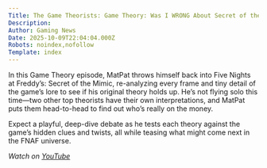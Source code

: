 ```yaml
---
Title: The Game Theorists: Game Theory: Was I WRONG About Secret of the Mimic?
Description: 
Author: Gaming News
Date: 2025-10-09T22:04:04.000Z
Robots: noindex,nofollow
Template: index
---
```

<p>In this Game Theory episode, MatPat throws himself back into Five Nights at Freddy’s: Secret of the Mimic, re-analyzing every frame and tiny detail of the game’s lore to see if his original theory holds up. He’s not flying solo this time—two other top theorists have their own interpretations, and MatPat puts them head-to-head to find out who’s really on the money.</p>

<p>Expect a playful, deep-dive debate as he tests each theory against the game’s hidden clues and twists, all while teasing what might come next in the FNAF universe.</p>

<p><em>Watch on <a href="https://www.youtube.com/watch?v=IzCoygNlibc" rel="noopener noreferrer">YouTube</a></em></p>

